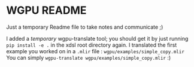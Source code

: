 # WGPU README

Just a temporary Readme file to take notes and communicate ;)

I added a *temporary* wgpu-translate tool; you should get it by just running `pip install -e .` in the xdsl root directory again.
I translated the first example you worked on in a `.mlir` file : `wgpu/examples/simple_copy.mlir`
You can simply `wgpu-translate wgpu/examples/simple_copy.mlir` :)